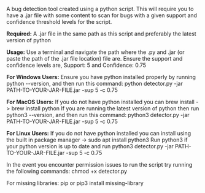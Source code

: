 A bug detection tool created using a python script. This will require you to have a .jar file with some
content to scan for bugs with a given support and confidence threshold levels for the script.

**Required:**
A .jar file in the same path as this script and preferably the latest version of python

**Usage:**
Use a terminal and navigate the path where the .py and .jar (or paste the path of the .jar file location)
file are.
Ensure the support and confidence levels are, Support: 5 and Confidence: 0.75

**For Windows Users:**
Ensure you have python installed properly by running python --version, and then run this command:
python detector.py -jar PATH-TO-YOUR-JAR-FILE.jar -sup 5 -c 0.75

**For MacOS Users:**
If you do not have python installed you can brew install -> brew install python
If you are running the latest version of python then run python3 --version, and then run this command:
python3 detector.py -jar PATH-TO-YOUR-JAR-FILE.jar -sup 5 -c 0.75

**For Linux Users:**
If you do not have python installed you can install using the built in package manager -> sudo apt install python3
Run python3 if your python version is up to date and run
python3 detector.py -jar PATH-TO-YOUR-JAR-FILE.jar -sup 5 -c 0.75

In the event you encounter permission issues to run the script try running the following commands:
chmod +x detector.py 

For missing libraries:
pip or pip3 install missing-library
